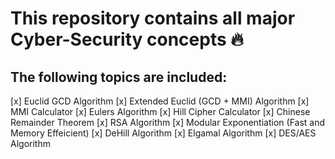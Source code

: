 # This repository contains all major Cyber-Security concepts :fire:

## The following topics are included:

[x] Euclid GCD Algorithm
[x] Extended Euclid (GCD + MMI) Algorithm
[x] MMI Calculator
[x] Eulers Algorithm
[x] Hill Cipher Calculator
[x] Chinese Remainder Theorem
[x] RSA Algorithm
[x] Modular Exponentiation (Fast and Memory Effeicient)
[x] DeHill Algorithm
[x] Elgamal Algorithm
[x] DES/AES Algorithm
